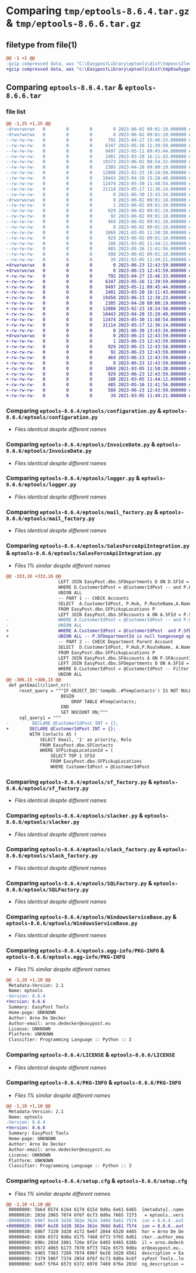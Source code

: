 # Comparing `tmp/eptools-8.6.4.tar.gz` & `tmp/eptools-8.6.6.tar.gz`

## filetype from file(1)

```diff
@@ -1 +1 @@
-gzip compressed data, was "C:\EasypostLibrary\eptools\dist\tmpeocs2leq\eptools-8.6.4.tar", last modified: Fri Jun  2 09:01:11 2023, max compression
+gzip compressed data, was "c:\EasypostLibrary\eptools\dist\tmp6sw5ygpq\eptools-8.6.6.tar", last modified: Fri Jun 23 12:43:59 2023, max compression
```

## Comparing `eptools-8.6.4.tar` & `eptools-8.6.6.tar`

### file list

```diff
@@ -1,25 +1,25 @@
-drwxrwxrwx   0        0        0        0 2023-06-02 09:01:10.000000 eptools-8.6.4/
-drwxrwxrwx   0        0        0        0 2023-06-02 09:01:10.000000 eptools-8.6.4/eptools/
--rw-rw-rw-   0        0        0      792 2023-04-27 15:46:33.000000 eptools-8.6.4/eptools/configuration.py
--rw-rw-rw-   0        0        0     6347 2023-05-16 11:39:59.000000 eptools-8.6.4/eptools/InvoiceDate.py
--rw-rw-rw-   0        0        0     9497 2023-05-11 09:45:44.000000 eptools-8.6.4/eptools/logger.py
--rw-rw-rw-   0        0        0     2401 2023-03-20 16:11:43.000000 eptools-8.6.4/eptools/mail_factory.py
--rw-rw-rw-   0        0        0    19373 2023-06-02 08:54:32.000000 eptools-8.6.4/eptools/SalesForceApiIntegration.py
--rw-rw-rw-   0        0        0     2305 2023-04-20 09:00:19.000000 eptools-8.6.4/eptools/sf_factory.py
--rw-rw-rw-   0        0        0    12808 2023-02-23 18:24:58.000000 eptools-8.6.4/eptools/slacker.py
--rw-rw-rw-   0        0        0    10443 2023-04-20 15:28:40.000000 eptools-8.6.4/eptools/slack_factory.py
--rw-rw-rw-   0        0        0    12474 2023-05-30 11:48:54.000000 eptools-8.6.4/eptools/SQLFactory.py
--rw-rw-rw-   0        0        0    31114 2023-05-17 12:36:14.000000 eptools-8.6.4/eptools/WindowsServiceBase.py
--rw-rw-rw-   0        0        0        0 2021-06-30 13:43:34.000000 eptools-8.6.4/eptools/__init__.py
-drwxrwxrwx   0        0        0        0 2023-06-02 09:01:10.000000 eptools-8.6.4/eptools.egg-info/
--rw-rw-rw-   0        0        0        1 2023-06-02 09:01:10.000000 eptools-8.6.4/eptools.egg-info/dependency_links.txt
--rw-rw-rw-   0        0        0      929 2023-06-02 09:01:10.000000 eptools-8.6.4/eptools.egg-info/PKG-INFO
--rw-rw-rw-   0        0        0       92 2023-06-02 09:01:10.000000 eptools-8.6.4/eptools.egg-info/requires.txt
--rw-rw-rw-   0        0        0      469 2023-06-02 09:01:10.000000 eptools-8.6.4/eptools.egg-info/SOURCES.txt
--rw-rw-rw-   0        0        0        8 2023-06-02 09:01:10.000000 eptools-8.6.4/eptools.egg-info/top_level.txt
--rw-rw-rw-   0        0        0     1069 2021-03-05 11:50:38.000000 eptools-8.6.4/LICENSE
--rw-rw-rw-   0        0        0      929 2023-06-02 09:01:10.000000 eptools-8.6.4/PKG-INFO
--rw-rw-rw-   0        0        0      108 2021-03-05 11:44:12.000000 eptools-8.6.4/pyproject.toml
--rw-rw-rw-   0        0        0      485 2023-05-16 11:41:56.000000 eptools-8.6.4/README.md
--rw-rw-rw-   0        0        0      588 2023-06-02 09:01:10.000000 eptools-8.6.4/setup.cfg
--rw-rw-rw-   0        0        0       39 2021-03-05 11:49:21.000000 eptools-8.6.4/setup.py
+drwxrwxrwx   0        0        0        0 2023-06-23 12:43:59.000000 eptools-8.6.6/
+drwxrwxrwx   0        0        0        0 2023-06-23 12:43:59.000000 eptools-8.6.6/eptools/
+-rw-rw-rw-   0        0        0      792 2023-04-27 15:46:33.000000 eptools-8.6.6/eptools/configuration.py
+-rw-rw-rw-   0        0        0     6347 2023-05-16 11:39:59.000000 eptools-8.6.6/eptools/InvoiceDate.py
+-rw-rw-rw-   0        0        0     9497 2023-05-11 09:45:44.000000 eptools-8.6.6/eptools/logger.py
+-rw-rw-rw-   0        0        0     2401 2023-03-20 16:11:43.000000 eptools-8.6.6/eptools/mail_factory.py
+-rw-rw-rw-   0        0        0    19450 2023-06-23 12:38:23.000000 eptools-8.6.6/eptools/SalesForceApiIntegration.py
+-rw-rw-rw-   0        0        0     2305 2023-04-20 09:00:19.000000 eptools-8.6.6/eptools/sf_factory.py
+-rw-rw-rw-   0        0        0    12808 2023-02-23 18:24:58.000000 eptools-8.6.6/eptools/slacker.py
+-rw-rw-rw-   0        0        0    10443 2023-04-20 15:28:40.000000 eptools-8.6.6/eptools/slack_factory.py
+-rw-rw-rw-   0        0        0    12474 2023-05-30 11:48:54.000000 eptools-8.6.6/eptools/SQLFactory.py
+-rw-rw-rw-   0        0        0    31114 2023-05-17 12:36:14.000000 eptools-8.6.6/eptools/WindowsServiceBase.py
+-rw-rw-rw-   0        0        0        0 2021-06-30 13:43:34.000000 eptools-8.6.6/eptools/__init__.py
+drwxrwxrwx   0        0        0        0 2023-06-23 12:43:59.000000 eptools-8.6.6/eptools.egg-info/
+-rw-rw-rw-   0        0        0        1 2023-06-23 12:43:59.000000 eptools-8.6.6/eptools.egg-info/dependency_links.txt
+-rw-rw-rw-   0        0        0      929 2023-06-23 12:43:58.000000 eptools-8.6.6/eptools.egg-info/PKG-INFO
+-rw-rw-rw-   0        0        0       92 2023-06-23 12:43:59.000000 eptools-8.6.6/eptools.egg-info/requires.txt
+-rw-rw-rw-   0        0        0      469 2023-06-23 12:43:59.000000 eptools-8.6.6/eptools.egg-info/SOURCES.txt
+-rw-rw-rw-   0        0        0        8 2023-06-23 12:43:59.000000 eptools-8.6.6/eptools.egg-info/top_level.txt
+-rw-rw-rw-   0        0        0     1069 2021-03-05 11:50:38.000000 eptools-8.6.6/LICENSE
+-rw-rw-rw-   0        0        0      929 2023-06-23 12:43:59.000000 eptools-8.6.6/PKG-INFO
+-rw-rw-rw-   0        0        0      108 2021-03-05 11:44:12.000000 eptools-8.6.6/pyproject.toml
+-rw-rw-rw-   0        0        0      485 2023-05-16 11:41:56.000000 eptools-8.6.6/README.md
+-rw-rw-rw-   0        0        0      588 2023-06-23 12:43:59.000000 eptools-8.6.6/setup.cfg
+-rw-rw-rw-   0        0        0       39 2021-03-05 11:49:21.000000 eptools-8.6.6/setup.py
```

### Comparing `eptools-8.6.4/eptools/configuration.py` & `eptools-8.6.6/eptools/configuration.py`

 * *Files identical despite different names*

### Comparing `eptools-8.6.4/eptools/InvoiceDate.py` & `eptools-8.6.6/eptools/InvoiceDate.py`

 * *Files identical despite different names*

### Comparing `eptools-8.6.4/eptools/logger.py` & `eptools-8.6.6/eptools/logger.py`

 * *Files identical despite different names*

### Comparing `eptools-8.6.4/eptools/mail_factory.py` & `eptools-8.6.6/eptools/mail_factory.py`

 * *Files identical despite different names*

### Comparing `eptools-8.6.4/eptools/SalesForceApiIntegration.py` & `eptools-8.6.6/eptools/SalesForceApiIntegration.py`

 * *Files 1% similar despite different names*

```diff
@@ -333,16 +333,16 @@
 					LEFT JOIN EasyPost.dbo.SFDepartments D ON D.SFId = P.SFDepartmentId and P.CustomerIdPost = ''
 					WHERE D.CustomerIdPost = @CustomerIdPost -- and P.Hub is not null and P.Hub !='' and P.RouteName is not null and P.RouteName !=''
 					UNION ALL
 					-- PART 1 -- CHECK Accounts
 					SELECT  A.CustomerIdPost, P.Hub, P.RouteName,A.Name, 'SFAccount' as Location, 3 as Priority
 					FROM EasyPost.dbo.SFPickupLocations P
 					LEFT JOIN EasyPost.dbo.SFAccounts A ON A.SFId = P.SFAccountId and P.CustomerIdPost = ''
-					WHERE A.CustomerIdPost = @CustomerIdPost -- and P.Hub is not null and P.Hub !='' and P.RouteName is not null and P.RouteName !=''
-					UNION ALL
+					WHERE A.CustomerIdPost = @CustomerIdPost  and P.SFDepartmentId is null -- and P.Hub is not null and P.Hub !='' and P.RouteName is not null and P.RouteName !=''
+					UNION ALL -- P.SFDepartmentId is null toegevoegd op 23/06
 					-- PART 2 -- CHECK Department Parent Account
 					SELECT  D.CustomerIdPost, P.Hub,P.RouteName, A.Name, 'SFDepartmentParentAccount' as Location, 4 as Priority
 					FROM EasyPost.dbo.SFPickupLocations P
 					LEFT JOIN EasyPost.dbo.SFAccounts A ON P.SFAccountId = A.SFId  and P.CustomerIdPost = '' -- Get Parent PickupLocations
 					LEFT JOIN EasyPost.dbo.SFDepartments D ON A.SFId = D.SFAccountId -- Get Department Parent Account
 					WHERE D.CustomerIdPost = @CustomerIdPost -- Filter by DepartmentId
 					UNION ALL
@@ -386,15 +386,15 @@
 def getEmail(client_nr):
     reset_query = """IF OBJECT_ID('tempdb..#TempContacts') IS NOT NULL
                     BEGIN
                         DROP TABLE #TempContacts;
                     END
                     SET NOCOUNT ON;"""
     sql_query1 = """
-         DECLARE @CustomerIdPost INT = {};
+        DECLARE @CustomerIdPost INT = {};
         WITH Contacts AS (
             SELECT Email, '1' as priority, Role
             FROM EasyPost.dbo.SFContacts
             WHERE SFPickupLocationId = (
                 SELECT TOP 1 SFId
                 FROM EasyPost.dbo.SFPickupLocations
                 WHERE CustomerIdPost = @CustomerIdPost
```

### Comparing `eptools-8.6.4/eptools/sf_factory.py` & `eptools-8.6.6/eptools/sf_factory.py`

 * *Files identical despite different names*

### Comparing `eptools-8.6.4/eptools/slacker.py` & `eptools-8.6.6/eptools/slacker.py`

 * *Files identical despite different names*

### Comparing `eptools-8.6.4/eptools/slack_factory.py` & `eptools-8.6.6/eptools/slack_factory.py`

 * *Files identical despite different names*

### Comparing `eptools-8.6.4/eptools/SQLFactory.py` & `eptools-8.6.6/eptools/SQLFactory.py`

 * *Files identical despite different names*

### Comparing `eptools-8.6.4/eptools/WindowsServiceBase.py` & `eptools-8.6.6/eptools/WindowsServiceBase.py`

 * *Files identical despite different names*

### Comparing `eptools-8.6.4/eptools.egg-info/PKG-INFO` & `eptools-8.6.6/eptools.egg-info/PKG-INFO`

 * *Files 1% similar despite different names*

```diff
@@ -1,10 +1,10 @@
 Metadata-Version: 2.1
 Name: eptools
-Version: 8.6.4
+Version: 8.6.6
 Summary: EasyPost Tools
 Home-page: UNKNOWN
 Author: Arno De Decker
 Author-email: arno.dedecker@easypost.eu
 License: UNKNOWN
 Platform: UNKNOWN
 Classifier: Programming Language :: Python :: 3
```

### Comparing `eptools-8.6.4/LICENSE` & `eptools-8.6.6/LICENSE`

 * *Files identical despite different names*

### Comparing `eptools-8.6.4/PKG-INFO` & `eptools-8.6.6/PKG-INFO`

 * *Files 1% similar despite different names*

```diff
@@ -1,10 +1,10 @@
 Metadata-Version: 2.1
 Name: eptools
-Version: 8.6.4
+Version: 8.6.6
 Summary: EasyPost Tools
 Home-page: UNKNOWN
 Author: Arno De Decker
 Author-email: arno.dedecker@easypost.eu
 License: UNKNOWN
 Platform: UNKNOWN
 Classifier: Programming Language :: Python :: 3
```

### Comparing `eptools-8.6.4/setup.cfg` & `eptools-8.6.6/setup.cfg`

 * *Files 1% similar despite different names*

```diff
@@ -1,10 +1,10 @@
 00000000: 5b6d 6574 6164 6174 615d 0d0a 6e61 6d65  [metadata]..name
 00000010: 203d 2065 7074 6f6f 6c73 0d0a 7665 7273   = eptools..vers
-00000020: 696f 6e20 3d20 382e 362e 340d 0a61 7574  ion = 8.6.4..aut
+00000020: 696f 6e20 3d20 382e 362e 360d 0a61 7574  ion = 8.6.6..aut
 00000030: 686f 7220 3d20 4172 6e6f 2044 6520 4465  hor = Arno De De
 00000040: 636b 6572 0d0a 6175 7468 6f72 5f65 6d61  cker..author_ema
 00000050: 696c 203d 2061 726e 6f2e 6465 6465 636b  il = arno.dedeck
 00000060: 6572 4065 6173 7970 6f73 742e 6575 0d0a  er@easypost.eu..
 00000070: 6465 7363 7269 7074 696f 6e20 3d20 4561  description = Ea
 00000080: 7379 506f 7374 2054 6f6f 6c73 0d0a 6c6f  syPost Tools..lo
 00000090: 6e67 5f64 6573 6372 6970 7469 6f6e 203d  ng_description =
```

